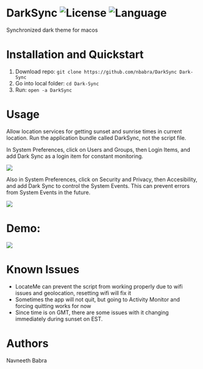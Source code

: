 # DarkSync ![License](https://img.shields.io/apm/l/vim-mode.svg?color=orange) ![Language](https://img.shields.io/github/languages/top/nbabra/DarkSync.svg?color=blue)
Synchronized dark theme for macos

##

# Installation and Quickstart
1. Download repo: `git clone https://github.com/nbabra/DarkSync Dark-Sync`
2. Go into local folder: `cd Dark-Sync`
3. Run: `open -a DarkSync`

# Usage 
Allow location services for getting sunset and sunrise times in current location. 
Run the application bundle called DarkSync, not the script file. 

In System Preferences, click on Users and Groups, then Login Items, and add Dark Sync as a login item for constant monitoring. 

![](./img/tutorial.gif)

Also in System Preferences, click on Security and Privacy, then Accesibility, and add Dark Sync to control the System Events. This can prevent errors from System Events in the future.

![](./img/tutorial-2.gif)

# Demo:

![](./img/demo.gif)

# Known Issues
* LocateMe can prevent the script from working properly due to wifi issues and geolocation, resetting wifi will fix it
* Sometimes the app will not quit, but going to Activity Monitor and forcing quitting works for now
* Since time is on GMT, there are some issues with it changing immediately during sunset on EST.

# Authors
Navneeth Babra

